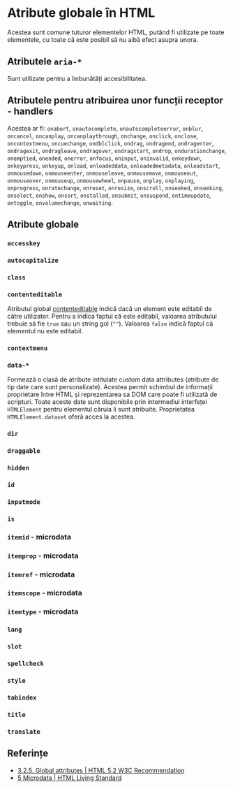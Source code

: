 # Atribute globale în HTML

Acestea sunt comune tuturor elementelor HTML, putând fi utilizate pe toate elementele, cu toate că este posibil să nu aibă efect asupra unora.

## Atributele `aria-*`

Sunt utilizate pentru a îmbunătăți accesibilitatea.

## Atributele pentru atribuirea unor funcții receptor - handlers

Acestea ar fi: `onabort`, `onautocomplete`, `onautocompleteerror`, `onblur`, `oncancel`, `oncanplay`, `oncanplaythrough`, `onchange`, `onclick`, `onclose`, `oncontextmenu`, `oncuechange`, `ondblclick`, `ondrag`, `ondragend`, `ondragenter`, `ondragexit`, `ondragleave`, `ondragover`, `ondragstart`, `ondrop`, `ondurationchange`, `onemptied`, `onended`, `onerror`, `onfocus`, `oninput`, `oninvalid`, `onkeydown`, `onkeypress`, `onkeyup`, `onload`, `onloadeddata`, `onloadedmetadata`, `onloadstart`, `onmousedown`, `onmouseenter`, `onmouseleave`, `onmousemove`, `onmouseout`, `onmouseover`, `onmouseup`, `onmousewheel`, `onpause`, `onplay`, `onplaying`, `onprogress`, `onratechange`, `onreset`, `onresize`, `onscroll`, `onseeked`, `onseeking`, `onselect`, `onshow`, `onsort`, `onstalled`, `onsubmit`, `onsuspend`, `ontimeupdate`, `ontoggle`, `onvolumechange`, `onwaiting`.

## Atribute globale

### `accesskey`

### `autocapitalize`

### `class`

### `contenteditable`

Atributul global [contenteditable](https://developer.mozilla.org/en-US/docs/Web/HTML/Global_attributes/contenteditable) indică dacă un element este editabil de către utilizator. Pentru a indica faptul că este editabil, valoarea atributului trebuie să fie `true` sau un string gol (`""`). Valoarea `false` indică faptul că elementul nu este editabil.

### `contextmenu`

### `data-*`

Formează o clasă de atribute intitulate custom data attributes (atribute de tip date care sunt personalizate). Acestea permit schimbul de informații proprietare între HTML și reprezentarea sa DOM care poate fi utilizată de scripturi. Toate aceste date sunt disponibile prin intermediul interfeței `HTMLElement` pentru elementul căruia îi sunt atribuite. Proprietatea `HTMLElement.dataset` oferă acces la acestea.

### `dir`

### `draggable`

### `hidden`

### `id`

### `inputmode`

### `is`

### `itemid` - microdata

### `itemprop` - microdata

### `itemref` - microdata

### `itemscope` - microdata

### `itemtype` - microdata

### `lang`

### `slot`

### `spellcheck`

### `style`

### `tabindex`

### `title`

### `translate`

## Referințe

- [3.2.5. Global attributes | HTML 5.2 W3C Recommendation](https://www.w3.org/TR/html52/dom.html#global-attributes)
- [5 Microdata | HTML Living Standard](https://html.spec.whatwg.org/multipage/microdata.html#microdata)
